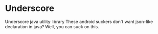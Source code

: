 # Underscore
Underscore java utility library
These android suckers don't want json-like declaration in java? Well, you can suck on this.
